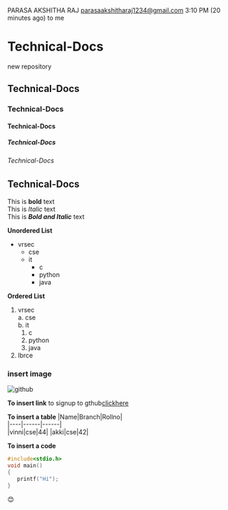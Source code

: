 
PARASA AKSHITHA RAJ <parasaakshitharaj1234@gmail.com>
3:10 PM (20 minutes ago)
to me

# Technical-Docs
new repository
## Technical-Docs
### Technical-Docs
#### Technical-Docs
##### Technical-Docs
###### Technical-Docs
<h2>Technical-Docs</h2>

This is **bold** text  
This is *Italic* text  
This is ***Bold and Italic*** text    
 
  **Unordered List**  
  - vrsec  
    * cse  
    * it
      - c
      - python
      - java

 **Ordered List**    
  1. vrsec    
    a. cse    
    b. it  
      1. c  
      2. python  
      3. java
  2. lbrce  
 ### insert image
 ![github](https://png.pngtree.com/png-clipart/20190520/original/pngtree-cartoon-cartoon-old-man-old-man-indian-png-image_3921867.jpg)  
   
 **To insert link**
 to signup to gthub[clickhere](https://github.com/join?ref_cta=Sign+up&ref_loc=header+logged+out&ref_page=%2F&source=header-home)
 
 **To insert a table**
 |Name|Branch|Rollno|  
 |----|------|------|  
 |vinni|cse|44|
 |akki|cse|42|


**To insert a code**
```C
#include<stdio.h>
void main()
{  
   printf("Hi");
}
```

:blush:
